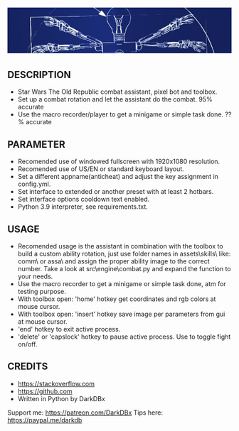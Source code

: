 # <img src="assets/layout/mmorpg_helper_title.png">

## DESCRIPTION
- Star Wars The Old Republic combat assistant, pixel bot and toolbox.
- Set up a combat rotation and let the assistant do the combat. 95% accurate
- Use the macro recorder/player to get a minigame or simple task done. ??% accurate


## PARAMETER
- Recomended use of windowed fullscreen with 1920x1080 resolution.
- Recomended use of US/EN or standard keyboard layout.
- Set a different appname(anticheat) and adjust the key assignment in config.yml.
- Set interface to extended or another preset with at least 2 hotbars.
- Set interface options cooldown text enabled.
- Python 3.9 interpreter, see requirements.txt.


## USAGE
- Recomended usage is the assistant in combination with the toolbox to build a custom
    ability rotation, just use folder names in assets\skills\ like: comm\ or assa\ and
    assign the proper ability image to the correct number.
    Take a look at src\engine\combat.py and expand the function to your needs.
- Use the macro recorder to get a minigame or simple task done, atm for testing purpose.
- With toolbox open: 'home' hotkey get coordinates and rgb colors at mouse cursor.
- With toolbox open: 'insert' hotkey save image per parameters from gui at mouse cursor.
- 'end' hotkey to exit active process.
- 'delete' or 'capslock' hotkey to pause active process. Use to toggle fight on/off.


## CREDITS
- https://stackoverflow.com
- https://github.com
- Written in Python by DarkDBx


Support me: https://patreon.com/DarkDBx
Tips here: https://paypal.me/darkdb

